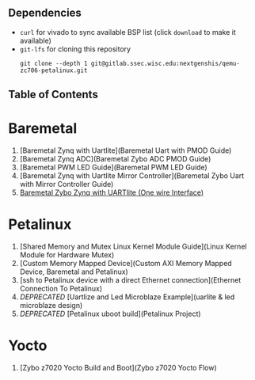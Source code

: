 ## Dependencies

- `curl` for vivado to sync available BSP list (click `download` to make it available)
- `git-lfs` for cloning this repository
   ```
   git clone --depth 1 git@gitlab.ssec.wisc.edu:nextgenshis/qemu-zc706-petalinux.git
   ```

## Table of Contents

# Baremetal
1. [Baremetal Zynq with Uartlite](Baremetal Uart with PMOD Guide)
2. [Baremetal Zynq ADC](Baremetal Zybo ADC PMOD Guide)
3. [Baremetal PWM LED Guide](Baremetal PWM LED Guide) 
4. [Baremetal Zynq with Uartlite Mirror Controller](Baremetal Zybo Uart with Mirror Controller Guide)
5. [Baremetal Zybo Zynq with UARTlite (One wire Interface)](Baremetal-Zybo-Zynq-with-UARTlite-(One-wire-Interface))



# Petalinux
1. [Shared Memory and Mutex Linux Kernel Module Guide](Linux Kernel Module for Hardware Mutex)
2. [Custom Memory Mapped Device](Custom AXI Memory Mapped Device, Baremetal and Petalinux)
3. [ssh to Petalinux device with a direct Ethernet connection](Ethernet Connection To Petalinux)
4. *DEPRECATED* [Uartlize and Led Microblaze Example](uarlite & led microblaze design)
5. *DEPRECATED* [Petalinux uboot build](Petalinux Project)

# Yocto
1. [Zybo z7020 Yocto Build and Boot](Zybo z7020 Yocto Flow)
